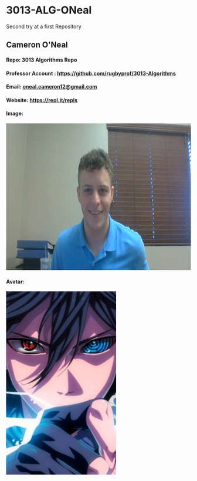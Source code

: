 # 3013-ALG-ONeal
Second try at a first Repository


## Cameron O'Neal

#### Repo: 3013 Algorithms Repo
#### Professor Account : https://github.com/rugbyprof/3013-Algorithms
#### Email: oneal.cameron12@gmail.com
#### Website: https://repl.it/repls
#### Image:
<img src="https://raw.githubusercontent.com/Camigator/3013-ALG-ONeal/master/Pictures/CAM.jpg" width=800 height=400>

#### Avatar: 
<img src="https://github.com/Camigator/3013-ALG-ONeal/blob/master/Pictures/Sasuke.jpg" width=300 height=500>
